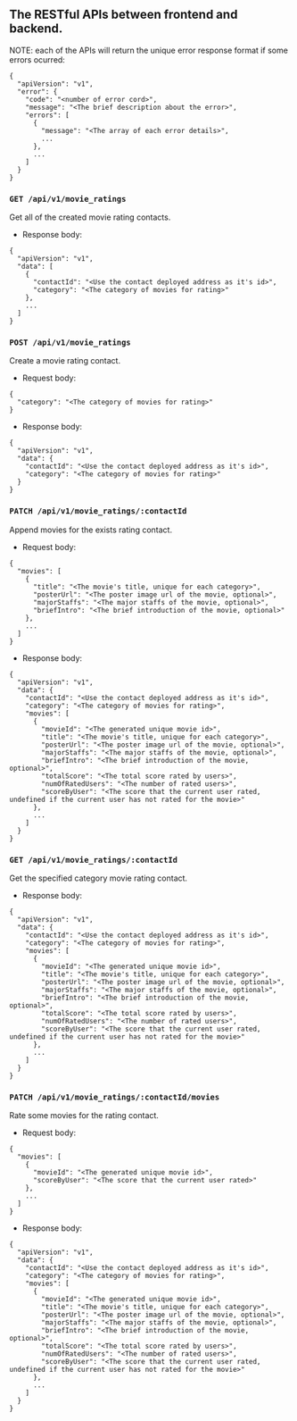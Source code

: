 ## The RESTful APIs between frontend and backend.
NOTE: each of the APIs will return the unique error response format if some errors ocurred:
```
{
  "apiVersion": "v1",
  "error": {
    "code": "<number of error cord>",
    "message": "<The brief description about the error>",
    "errors": [
      {
        "message": "<The array of each error details>",
        ...
      },
      ...
    ]
  }
}
```

### `GET /api/v1/movie_ratings`
  Get all of the created movie rating contacts.
* Response body:
```
{
  "apiVersion": "v1",
  "data": [
    {
      "contactId": "<Use the contact deployed address as it's id>",
      "category": "<The category of movies for rating>"
    },
    ...
  ]
}
```

### `POST /api/v1/movie_ratings`
  Create a movie rating contact.
* Request body:
```
{
  "category": "<The category of movies for rating>"
}
```
* Response body:
```
{
  "apiVersion": "v1",
  "data": {
    "contactId": "<Use the contact deployed address as it's id>",
    "category": "<The category of movies for rating>"
  }
}
```

### `PATCH /api/v1/movie_ratings/:contactId`
  Append movies for the exists rating contact.
* Request body:
```
{
  "movies": [
    {
      "title": "<The movie's title, unique for each category>",
      "posterUrl": "<The poster image url of the movie, optional>",
      "majorStaffs": "<The major staffs of the movie, optional>",
      "briefIntro": "<The brief introduction of the movie, optional>"
    },
    ...
  ]
}
```
* Response body:
```
{
  "apiVersion": "v1",
  "data": {
    "contactId": "<Use the contact deployed address as it's id>",
    "category": "<The category of movies for rating>",
    "movies": [
      {
        "movieId": "<The generated unique movie id>",
        "title": "<The movie's title, unique for each category>",
        "posterUrl": "<The poster image url of the movie, optional>",
        "majorStaffs": "<The major staffs of the movie, optional>",
        "briefIntro": "<The brief introduction of the movie, optional>",
        "totalScore": "<The total score rated by users>",
        "numOfRatedUsers": "<The number of rated users>",
        "scoreByUser": "<The score that the current user rated, undefined if the current user has not rated for the movie>"
      },
      ...
    ]
  }
}
```

### `GET /api/v1/movie_ratings/:contactId`
  Get the specified category movie rating contact.
* Response body:
```
{
  "apiVersion": "v1",
  "data": {
    "contactId": "<Use the contact deployed address as it's id>",
    "category": "<The category of movies for rating>",
    "movies": [
      {
        "movieId": "<The generated unique movie id>",
        "title": "<The movie's title, unique for each category>",
        "posterUrl": "<The poster image url of the movie, optional>",
        "majorStaffs": "<The major staffs of the movie, optional>",
        "briefIntro": "<The brief introduction of the movie, optional>",
        "totalScore": "<The total score rated by users>",
        "numOfRatedUsers": "<The number of rated users>",
        "scoreByUser": "<The score that the current user rated, undefined if the current user has not rated for the movie>"
      },
      ...
    ]
  }
}
```

### `PATCH /api/v1/movie_ratings/:contactId/movies`
  Rate some movies for the rating contact.
* Request body:
```
{
  "movies": [
    {
      "movieId": "<The generated unique movie id>",
      "scoreByUser": "<The score that the current user rated>"
    },
    ...
  ]
}
```
* Response body:
```
{
  "apiVersion": "v1",
  "data": {
    "contactId": "<Use the contact deployed address as it's id>",
    "category": "<The category of movies for rating>",
    "movies": [
      {
        "movieId": "<The generated unique movie id>",
        "title": "<The movie's title, unique for each category>",
        "posterUrl": "<The poster image url of the movie, optional>",
        "majorStaffs": "<The major staffs of the movie, optional>",
        "briefIntro": "<The brief introduction of the movie, optional>",
        "totalScore": "<The total score rated by users>",
        "numOfRatedUsers": "<The number of rated users>",
        "scoreByUser": "<The score that the current user rated, undefined if the current user has not rated for the movie>"
      },
      ...
    ]
  }
}
```
